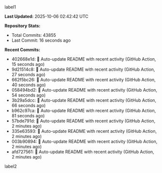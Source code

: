 
label1 
<!-- ACTIVITY_START -->
**Last Updated:** 2025-10-06 02:42:42 UTC

**Repository Stats:**
- Total Commits: 43855
- Last Commit: 16 seconds ago

**Recent Commits:**
- 402668e1d: 🤖 Auto-update README with recent activity (GitHub Action, 15 seconds ago)
- 9d21514c8: 🤖 Auto-update README with recent activity (GitHub Action, 27 seconds ago)
- 662f5bc26: 🤖 Auto-update README with recent activity (GitHub Action, 40 seconds ago)
- 058494bd2: 🤖 Auto-update README with recent activity (GitHub Action, 54 seconds ago)
- 3b29a5dcc: 🤖 Auto-update README with recent activity (GitHub Action, 66 seconds ago)
- b962c97ca: 🤖 Auto-update README with recent activity (GitHub Action, 81 seconds ago)
- 57bde791d: 🤖 Auto-update README with recent activity (GitHub Action, 2 minutes ago)
- 335e63593: 🤖 Auto-update README with recent activity (GitHub Action, 2 minutes ago)
- 003b90894: 🤖 Auto-update README with recent activity (GitHub Action, 2 minutes ago)
- afd727561: 🤖 Auto-update README with recent activity (GitHub Action, 2 minutes ago)
<!-- ACTIVITY_END -->

label2
